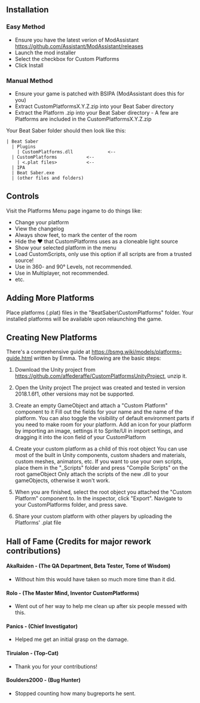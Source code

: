 ## Installation
### Easy Method

* Ensure you have the latest verion of ModAssistant https://github.com/Assistant/ModAssistant/releases
* Launch the mod installer
* Select the checkbox for Custom Platforms
* Click Install
### Manual Method

* Ensure your game is patched with BSIPA (ModAssistant does this for you)
* Extract CustomPlatformsX.Y.Z.zip into your Beat Saber directory
* Extract the Platform .zip into your Beat Saber directory - A few are Platforms are included in the CustomPlatformsX.Y.Z.zip

Your Beat Saber folder should then look like this:

```
| Beat Saber
  | Plugins
    | CustomPlatforms.dll             <-- 
  | CustomPlatforms		      <--
    | <.plat files>		      <--
  | IPA
  | Beat Saber.exe
  | (other files and folders)
```

## Controls

Visit the Platforms Menu page ingame to do things like:
* Change your platform
* View the changelog
* Always show feet, to mark the center of the room
* Hide the :heart: that CustomPlatforms uses as a cloneable light source
* Show your selected platform in the menu
* Load CustomScripts, only use this option if all scripts are from a trusted source!
* Use in 360- and 90° Levels, not recommended.
* Use in Multiplayer, not recommended.
* etc.

## Adding More Platforms

Place platforms (.plat) files in the "BeatSaber\CustomPlatforms" folder. 
Your installed platforms will be available upon relaunching the game.

## Creating New Platforms

There's a comprehensive guide at https://bsmg.wiki/models/platforms-guide.html written by Emma.
The following are the basic steps:

1. Download the Unity project from https://github.com/affederaffe/CustomPlatformsUnityProject, unzip it.

2. Open the Unity project
The project was created and tested in version 2018.1.6f1, other versions may not be supported.

3. Create an empty GameObject and attach a "Custom Platform" component to it
Fill out the fields for your name and the name of the platform.  You can also toggle the visibility of default environment parts if you need to make room for your platform.
Add an icon for your platform by importing an image, settings it to Sprite/UI in import settings, and dragging it into the icon field of your CustomPlatform

4. Create your custom platform as a child of this root object
You can use most of the built in Unity components, custom shaders and materials, custom meshes, animators, etc.
If you want to use your own scripts, place them in the "_Scripts" folder and press "Compile Scripts" on the root gameObject
Only attach the scripts of the new .dll to your gameObjects, otherwise it won't work.

5. When you are finished, select the root object you attached the "Custom Platform" component to.
In the inspector, click "Export". Navigate to your CustomPlatforms folder, and press save.

6. Share your custom platform with other players by uploading the Platforms' .plat file

## Hall of Fame (Credits for major rework contributions)
#### AkaRaiden - (The QA Department, Beta Tester, Tome of Wisdom)
  - Without him this would have taken so much more time than it did.

#### Rolo - (The Master Mind, Inventor CustomPlatforms)
  - Went out of her way to help me clean up after six people messed with this.

#### Panics - (Chief Investigator)
  - Helped me get an initial grasp on the damage.

#### Tiruialon - (Top-Cat)
  - Thank you for your contributions!
 
#### Boulders2000 - (Bug Hunter)
  - Stopped counting how many bugreports he sent.
